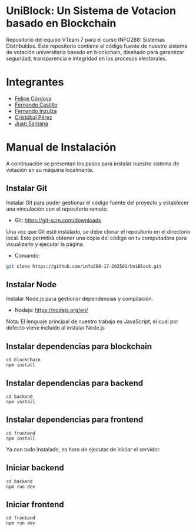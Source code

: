 # UniBlock: Un Sistema de Votacion basado en Blockchain
Repositorio del equipo VTeam 7 para el curso INFO288: Sistemas Distribuidos. Este repositorio contiene el código fuente de nuestro sistema de votación universitaria basado en blockchain, diseñado para garantizar seguridad, transparencia e integridad en los procesos electorales.

# Integrantes

- <a href="https://github.com/fcordovav">Felipe Córdova</a>
- <a href="https://github.com/CreativeSelf1">Fernando Castillo</a>
- <a href="https://github.com/Lukayx">Fernando Inzulza</a>
- <a href="https://github.com/cperez17">Cristóbal Pérez</a>
- <a href="https://github.com/JuanElPro7">Juan Santana</a>

# Manual de Instalación
A continuación se presentan los pasos para instalar nuestro sistema de votación en su máquina localmente.

## Instalar Git

Instalar Git para poder gestionar el código fuente del proyecto y establecer una vinculación con el repositorio remoto.
- Git: https://git-scm.com/downloads

Una vez que Git esté instalado, se debe clonar el repositorio en el directorio local. Esto permitirá obtener una copia del código en tu computadora para visualizarlo y ejecutar la página.
- Comando:
```bash
git clone https://github.com/info288-17-202501/UniBlock.git
```


## Instalar Node

Instalar Node.js para gestionar dependencias y compilación.
- Nodejs: https://nodejs.org/en/

Nota: El lenguaje principal de nuestro trabajo es JavaScript, el cual por defecto viene incluido al instalar Node.js

## Instalar dependencias para blockchain

```
cd blockchain
npm install
```

## Instalar dependencias para backend

```
cd backend
npm install
```

## Instalar dependencias para frontend

```
cd frontend
npm install
```

Ya con todo instalado, es hora de ejecutar de iniciar el servidor.

## Iniciar backend

```
cd backend
npm run dev
```

## Iniciar frontend

```
cd frontend
npm run dev
```



